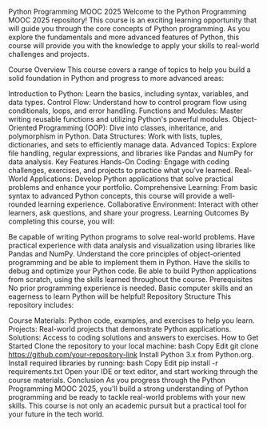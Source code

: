 Python Programming MOOC 2025
Welcome to the Python Programming MOOC 2025 repository! This course is an exciting learning opportunity that will guide you through the core concepts of Python programming. As you explore the fundamentals and more advanced features of Python, this course will provide you with the knowledge to apply your skills to real-world challenges and projects.

Course Overview
This course covers a range of topics to help you build a solid foundation in Python and progress to more advanced areas:

Introduction to Python: Learn the basics, including syntax, variables, and data types.
Control Flow: Understand how to control program flow using conditionals, loops, and error handling.
Functions and Modules: Master writing reusable functions and utilizing Python's powerful modules.
Object-Oriented Programming (OOP): Dive into classes, inheritance, and polymorphism in Python.
Data Structures: Work with lists, tuples, dictionaries, and sets to efficiently manage data.
Advanced Topics: Explore file handling, regular expressions, and libraries like Pandas and NumPy for data analysis.
Key Features
Hands-On Coding: Engage with coding challenges, exercises, and projects to practice what you’ve learned.
Real-World Applications: Develop Python applications that solve practical problems and enhance your portfolio.
Comprehensive Learning: From basic syntax to advanced Python concepts, this course will provide a well-rounded learning experience.
Collaborative Environment: Interact with other learners, ask questions, and share your progress.
Learning Outcomes
By completing this course, you will:

Be capable of writing Python programs to solve real-world problems.
Have practical experience with data analysis and visualization using libraries like Pandas and NumPy.
Understand the core principles of object-oriented programming and be able to implement them in Python.
Have the skills to debug and optimize your Python code.
Be able to build Python applications from scratch, using the skills learned throughout the course.
Prerequisites
No prior programming experience is needed.
Basic computer skills and an eagerness to learn Python will be helpful!
Repository Structure
This repository includes:

Course Materials: Python code, examples, and exercises to help you learn.
Projects: Real-world projects that demonstrate Python applications.
Solutions: Access to coding solutions and answers to exercises.
How to Get Started
Clone the repository to your local machine:
bash
Copy
Edit
git clone https://github.com/your-repository-link
Install Python 3.x from Python.org.
Install required libraries by running:
bash
Copy
Edit
pip install -r requirements.txt
Open your IDE or text editor, and start working through the course materials.
Conclusion
As you progress through the Python Programming MOOC 2025, you'll build a strong understanding of Python programming and be ready to tackle real-world problems with your new skills. This course is not only an academic pursuit but a practical tool for your future in the tech world.
